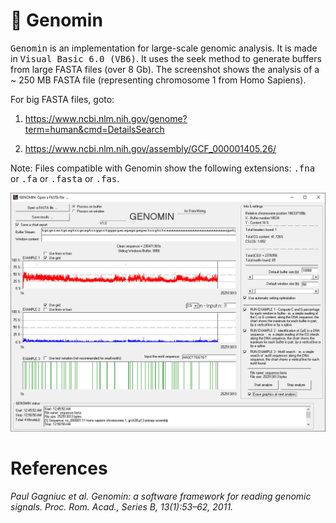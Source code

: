 # :dna: Genomin
<kbd>Genomin</kbd> is an implementation for large-scale genomic analysis. It is made in <kbd>Visual Basic 6.0 (VB6)</kbd>. It uses the seek method to generate buffers from large FASTA files (over 8 Gb). The screenshot shows the analysis of a ~ 250 MB FASTA file (representing chromosome 1 from Homo Sapiens).


For big FASTA files, goto:

1) https://www.ncbi.nlm.nih.gov/genome?term=human&cmd=DetailsSearch

2) https://www.ncbi.nlm.nih.gov/assembly/GCF_000001405.26/

Note: Files compatible with Genomin show the following extensions: <kbd>.fna</kbd> or <kbd>.fa</kbd> or <kbd>.fasta</kbd> or <kbd>.fas</kbd>.

![screenshot](https://github.com/Gagniuc/Genomin/blob/main/img/Genomin%201.PNG)

# References

<i>Paul Gagniuc et al. Genomin: a software framework for reading genomic signals. Proc. Rom. Acad., Series B, 13(1):53–62, 2011.</i>
